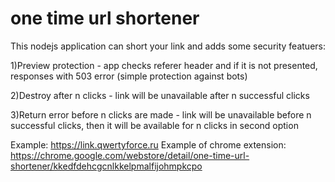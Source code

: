# one time url shortener
This nodejs application can short your link and  adds some security featuers:

1)Preview protection - app checks referer header and if it is not presented, responses with 503 error (simple protection against bots)

2)Destroy after n clicks - link will be unavailable after n successful clicks

3)Return error before n clicks are made - link will be unavailable before n successful clicks, then it will be available for n clicks  in second option 

Example: https://link.qwertyforce.ru
Example of chrome extension: https://chrome.google.com/webstore/detail/one-time-url-shortener/kkedfdehcgcnlkkelpmalfijohmpkcpo
